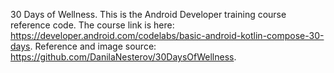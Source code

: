 30 Days of Wellness. 
This is the Android Developer training course reference code. 
The course link is here: https://developer.android.com/codelabs/basic-android-kotlin-compose-30-days. 
Reference and image source: https://github.com/DanilaNesterov/30DaysOfWellness. 
